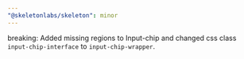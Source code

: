 ```yaml
---
"@skeletonlabs/skeleton": minor
---
```


breaking: Added missing regions to Input-chip and changed css class `input-chip-interface` to `input-chip-wrapper`.
